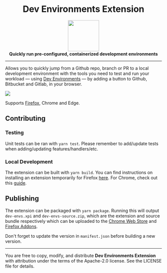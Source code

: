 <h1 align="center">Dev Environments Extension</h1>

<div align="center">
  <img width="100" height="100" src="https://github.com/docker/awesome-compose/raw/master/icon_devenvs.svg" />
</div>

<div align="center">
  <strong>Quickly run pre-configured, containerized development environments</strong>
</div>

---

Allows you to quickly jump from a Github repo, branch or PR to a local development environment with the tools you need to test and run your workload — using [Dev Environments](https://docs.docker.com/desktop/dev-environments/) — by adding a button to Github, Bitbucket and Gitlab, in your browser.

<img src="https://github.com/docker/dev-envs-extension/raw/main/docs/button_github_example.png" />

Supports [Firefox](https://addons.mozilla.org/en-US/firefox/addon/docker-dev-environments/), Chrome and Edge.


## Contributing

### Testing

Unit tests can be ran with `yarn test`. Please remember to add/update tests when adding/updating features/handlers/etc.

### Local Development

The extension can be built with `yarn build`. You can find instructions on installing an extension temporarily for Firefox [here](https://extensionworkshop.com/documentation/develop/temporary-installation-in-firefox/). For Chrome, check out this [guide](https://developer.chrome.com/docs/extensions/mv3/getstarted/development-basics/#load-unpacked).


## Publishing

The extension can be packaged with `yarn package`. Running this will output `dev-envs.xpi` and `dev-envs-source.zip`, which are the extension and source bundle respectively which can be uploaded to the [Chrome Web Store](https://chrome.google.com/webstore/category/extensions) and [Firefox Addons](https://addons.mozilla.org/en-US/firefox/).

Don't forget to update the version in `manifest.json` before building a new version.


---

You are free to copy, modify, and distribute **Dev Environments Extension** with attribution under the terms of the Apache-2.0 license. See the LICENSE file for details.
